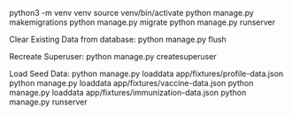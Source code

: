 python3 -m venv venv
source venv/bin/activate
python manage.py makemigrations
python manage.py migrate
python manage.py runserver

Clear Existing Data from database:
python manage.py flush

Recreate Superuser:
python manage.py createsuperuser

Load Seed Data:
python manage.py loaddata app/fixtures/profile-data.json
python manage.py loaddata app/fixtures/vaccine-data.json
python manage.py loaddata app/fixtures/immunization-data.json
python manage.py runserver
